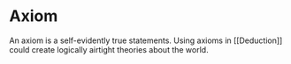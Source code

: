 # Axiom

An axiom is a self-evidently true statements. Using axioms in [[Deduction]] could create logically airtight theories about the world.

